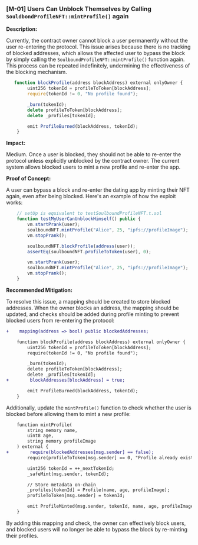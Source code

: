 ### [M-01] Users Can Unblock Themselves by Calling `SouldbondProfileNFT::mintProfile()` again

**Description:**

Currently, the contract owner cannot block a user permanently without the user re-entering the protocol. This issue arises because there is no tracking of blocked addresses, which allows the affected user to bypass the block by simply calling the `SoulboundProfileNFT::mintProfile()` function again. This process can be repeated indefinitely, undermining the effectiveness of the blocking mechanism.
```javascript
   function blockProfile(address blockAddress) external onlyOwner {
        uint256 tokenId = profileToToken[blockAddress];
        require(tokenId != 0, "No profile found");

        _burn(tokenId);
        delete profileToToken[blockAddress];
        delete _profiles[tokenId];

        emit ProfileBurned(blockAddress, tokenId);
    }
```

**Impact:**

Medium. Once a user is blocked, they should not be able to re-enter the protocol unless explicitly unblocked by the contract owner. The current system allows blocked users to mint a new profile and re-enter the app.

**Proof of Concept:**

A user can bypass a block and re-enter the dating app by minting their NFT again, even after being blocked. Here's an example of how the exploit works:
```javascript
    // setUp is equivalent to testSoulboundProfileNFT.t.sol
    function testMyUserCanUnblockHimself() public {
        vm.startPrank(user);
        soulboundNFT.mintProfile("Alice", 25, "ipfs://profileImage");
        vm.stopPrank();

        soulboundNFT.blockProfile(address(user));
        assertEq(soulboundNFT.profileToToken(user), 0);

        vm.startPrank(user);
        soulboundNFT.mintProfile("Alice", 25, "ipfs://profileImage");
        vm.stopPrank();
    }
```

**Recommended Mitigation:**

To resolve this issue, a mapping should be created to store blocked addresses. When the owner blocks an address, the mapping should be updated, and checks should be added during profile minting to prevent blocked users from re-entering the protocol:
```diff
+    mapping(address => bool) public blockedAddresses;

    function blockProfile(address blockAddress) external onlyOwner {
        uint256 tokenId = profileToToken[blockAddress];
        require(tokenId != 0, "No profile found");

        _burn(tokenId);
        delete profileToToken[blockAddress];
        delete _profiles[tokenId];
+        blockAddresses[blockAddress] = true;

        emit ProfileBurned(blockAddress, tokenId);
    }
```

Additionally, update the `mintProfile()` function to check whether the user is blocked before allowing them to mint a new profile:

```diff
    function mintProfile(
        string memory name,
        uint8 age,
        string memory profileImage
    ) external {
+        require(blockedAddresses[msg.sender] == false);
        require(profileToToken[msg.sender] == 0, "Profile already exists");

        uint256 tokenId = ++_nextTokenId;
        _safeMint(msg.sender, tokenId);

        // Store metadata on-chain
        _profiles[tokenId] = Profile(name, age, profileImage);
        profileToToken[msg.sender] = tokenId;

        emit ProfileMinted(msg.sender, tokenId, name, age, profileImage);
    }
```
By adding this mapping and check, the owner can effectively block users, and blocked users will no longer be able to bypass the block by re-minting their profiles.